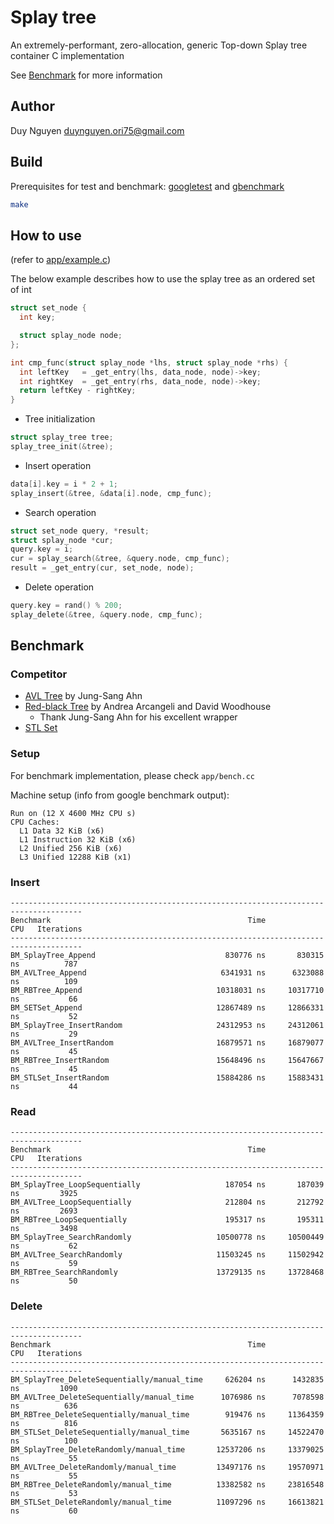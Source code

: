 # Splay tree

An extremely-performant, zero-allocation, generic Top-down Splay tree container C implementation

See [Benchmark](README.md#Benchmark) for more information

## Author

Duy Nguyen <duynguyen.ori75@gmail.com>

## Build

Prerequisites for test and benchmark: [googletest](https://github.com/google/googletest) and [gbenchmark](https://github.com/google/benchmark)

```sh
make
```

## How to use

(refer to [app/example.c](app/example.c))

The below example describes how to use the splay tree as an ordered set of int

```C
struct set_node {
  int key;

  struct splay_node node;
};

int cmp_func(struct splay_node *lhs, struct splay_node *rhs) {
  int leftKey   = _get_entry(lhs, data_node, node)->key;
  int rightKey  = _get_entry(rhs, data_node, node)->key;
  return leftKey - rightKey;
}
```

* Tree initialization

```C
struct splay_tree tree;
splay_tree_init(&tree);
```

* Insert operation

```C
data[i].key = i * 2 + 1;
splay_insert(&tree, &data[i].node, cmp_func);
```

* Search operation

```C
struct set_node query, *result;
struct splay_node *cur;
query.key = i;
cur = splay_search(&tree, &query.node, cmp_func);
result = _get_entry(cur, set_node, node);
```

* Delete operation

```C
query.key = rand() % 200;
splay_delete(&tree, &query.node, cmp_func);
```

## Benchmark

### Competitor

- [AVL Tree](https://github.com/greensky00/avltree) by Jung-Sang Ahn
- [Red-black Tree](https://github.com/greensky00/avltree/blob/master/rbtree/rbtree.c) by Andrea Arcangeli and David Woodhouse
  - Thank Jung-Sang Ahn for his excellent wrapper
- [STL Set](https://en.cppreference.com/w/cpp/container/set)

### Setup

For benchmark implementation, please check `app/bench.cc`

Machine setup (info from google benchmark output):

```shell
Run on (12 X 4600 MHz CPU s)
CPU Caches:
  L1 Data 32 KiB (x6)
  L1 Instruction 32 KiB (x6)
  L2 Unified 256 KiB (x6)
  L3 Unified 12288 KiB (x1)
```

### Insert

```shell
--------------------------------------------------------------------------------------
Benchmark                                            Time             CPU   Iterations
--------------------------------------------------------------------------------------
BM_SplayTree_Append                             830776 ns       830315 ns          787
BM_AVLTree_Append                              6341931 ns      6323088 ns          109
BM_RBTree_Append                              10318031 ns     10317710 ns           66
BM_SETSet_Append                              12867489 ns     12866331 ns           52
BM_SplayTree_InsertRandom                     24312953 ns     24312061 ns           29
BM_AVLTree_InsertRandom                       16879571 ns     16879077 ns           45
BM_RBTree_InsertRandom                        15648496 ns     15647667 ns           45
BM_STLSet_InsertRandom                        15884286 ns     15883431 ns           44
```

### Read

```shell
--------------------------------------------------------------------------------------
Benchmark                                            Time             CPU   Iterations
--------------------------------------------------------------------------------------
BM_SplayTree_LoopSequentially                   187054 ns       187039 ns         3925
BM_AVLTree_LoopSequentially                     212804 ns       212792 ns         2693
BM_RBTree_LoopSequentially                      195317 ns       195311 ns         3498
BM_SplayTree_SearchRandomly                   10500778 ns     10500449 ns           62
BM_AVLTree_SearchRandomly                     11503245 ns     11502942 ns           59
BM_RBTree_SearchRandomly                      13729135 ns     13728468 ns           50
```

### Delete

```shell
--------------------------------------------------------------------------------------
Benchmark                                            Time             CPU   Iterations
--------------------------------------------------------------------------------------
BM_SplayTree_DeleteSequentially/manual_time     626204 ns      1432835 ns         1090
BM_AVLTree_DeleteSequentially/manual_time      1076986 ns      7078598 ns          636
BM_RBTree_DeleteSequentially/manual_time        919476 ns     11364359 ns          816
BM_STLSet_DeleteSequentially/manual_time       5635167 ns     14522470 ns          100
BM_SplayTree_DeleteRandomly/manual_time       12537206 ns     13379025 ns           55
BM_AVLTree_DeleteRandomly/manual_time         13497176 ns     19570971 ns           55
BM_RBTree_DeleteRandomly/manual_time          13382582 ns     23816548 ns           53
BM_STLSet_DeleteRandomly/manual_time          11097296 ns     16613821 ns           60
```
